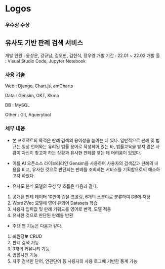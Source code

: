 # Logos

### 우수상 수상

## 유사도 기반 판례 검색 서비스

개발 인원 : 윤상운, 강규남, 김오현, 김현식, 장우영
개발 기간 : 22.01 ~ 22.02
개발 툴 : Visual Studio Code, Jupyter Notebook

### 사용 기술

Web : Django, Chart.js, amCharts

Data : Gensim, OKT, Kkma

DB : MySQL

Other : Git, Aquerytool

### 세부 내용

- 본 프로젝트의 목적은 판례 검색의 용이성을 높이는 데 있다. 일반적으로 판례 및 법규는 일상 언어와는 유리된 법률 용어로 작성되어 있는 바, 법률교육을 받지 않은 사람이 자신이 찾고자 하는 상황과 유사한 판례를 찾는 데 어려움이 있었다.
 
- 이를 AI 오픈소스 라이브러리인 Gensim을 사용하여 사용자의 검색값과 판례의 내용을 비교, 유사한 것으로 판단되는 판례를 조회하는 서비스를 기획함으로써 해소하고자 하였다.
 
- 유사도 분석 모델의 구성 및 흐름은 다음과 같다.

1. 공개된 판례 데이터 10만여 건을 크롤링, 6개의 소분야로 분류하여 DB에 저장
2. Word2Vec 모델에 영어 유의어 Datasets 학습
4. 사용자 입력값 및 판례 키워드를 영어로 번역, 모델 적용
5. 유사한 것으로 판단된 판례를 반환

- 주요 웹 기능은 다음과 같다.

1. 회원정보 CRUD
2. 판례 검색 기능
3. 3개의 커뮤니티 기능
4. 법률사전 기능
5. 자주 검색한 단어, 연관단어 등 사용자의 사용 로그에 기반한 통계 기능

